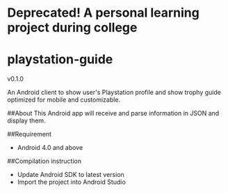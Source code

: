 # Deprecated! A personal learning project during college

playstation-guide
=================

v0.1.0

An Android client to show user's Playstation profile and show trophy guide optimized for mobile and customizable.

##About
This Android app will receive and parse information in JSON and display them.

##Requirement
* Android 4.0 and above

##Compilation instruction
* Update Android SDK to latest version
* Import the project into Android Studio
